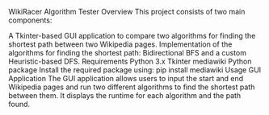 WikiRacer Algorithm Tester
Overview
This project consists of two main components:

A Tkinter-based GUI application to compare two algorithms for finding the shortest path between two Wikipedia pages.
Implementation of the algorithms for finding the shortest path: Bidirectional BFS and a custom Heuristic-based DFS.
Requirements
Python 3.x
Tkinter
mediawiki Python package
Install the required package using:
pip install mediawiki
Usage
GUI Application
The GUI application allows users to input the start and end Wikipedia pages and run two different algorithms to find the shortest path between them. It displays the runtime for each algorithm and the path found.
